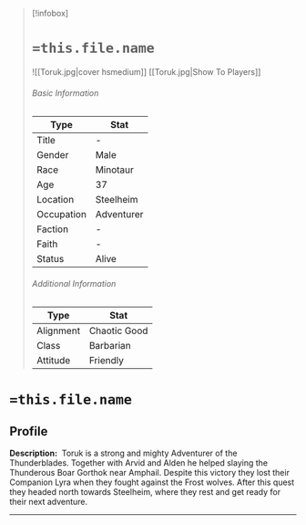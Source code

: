 > [!infobox]
> # `=this.file.name`
> ![[Toruk.jpg|cover hsmedium]]
> [[Toruk.jpg|Show To Players]]
> ###### Basic Information
> Type |  Stat |
> ---|---|
> Title | - |
> Gender | Male |
> Race | Minotaur |
> Age | 37 |
> Location | Steelheim  |
> Occupation | Adventurer |
> Faction | - |
> Faith | - |
> Status | Alive |
> ###### Additional Information
> Type |  Stat |
> ---|---|
> Alignment | Chaotic Good |
> Class | Barbarian |
> Attitude | Friendly |

# `=this.file.name`
## Profile

**Description:** 
Toruk is a strong and mighty Adventurer of the Thunderblades. Together with Arvid and Alden he helped slaying the Thunderous Boar Gorthok near Amphail. Despite this victory they lost their Companion Lyra when they fought against the Frost wolves. After this quest they headed north towards Steelheim, where they rest and get ready for their next adventure.

---
